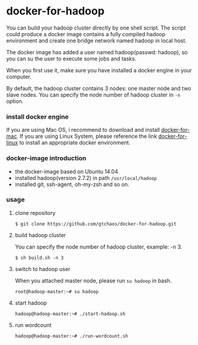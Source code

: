 # docker-for-hadoop

You can build your hadoop cluster directly by one shell script. The script could produce a docker image contains a fully compiled hadoop environment and create one bridge network named hadoop in local host. 

The docker image has added a user named hadoop(passwd: hadoop), so you can su the user to execute some jobs and tasks.

When you first use it, make sure you have installed a docker engine in your computer.

By default, the hadoop cluster contains 3 nodes: one master node and two slave nodes. You can specify the node number of hadoop cluster in `-n` option. 

### install docker engine

If you are using Mac OS, i recommend to download and install [docker-for-mac](https://docs.docker.com/docker-for-mac/install/#download-docker-for-mac). 
If you are using Linux System, please reference the link [docker-for-linux](https://docs.docker.com/engine/installation/linux/ubuntu/) to install an appropriate docker environment.

### docker-image introduction

* the docker-image based on Ubuntu 14.04
* installed hadoop(version 2.7.2) in path `/usr/local/hadoop`
* installed git, ssh-agent, oh-my-zsh and so on.


### usage

1. clone repository 
   
   ```
   $ git clone https://github.com/gtchaos/docker-for-hadoop.git
   ```

2. build hadoop cluster

   You can specify the node number of hadoop cluster, example: -n 3.
   
   ```
   $ sh build.sh -n 3
   ```

3. switch to hadoop user 

   When you attached master node, please run `su hadoop` in bash.
   
   ```
   root@hadoop-master:~# su hadoop
   ```

4. start hadoop
   
   ```
   hadoop@hadoop-master:~# ./start-hadoop.sh
   ```

5. run wordcount

   ```
   hadoop@hadoop-master:~# ./run-wordcount.sh 
   ```


